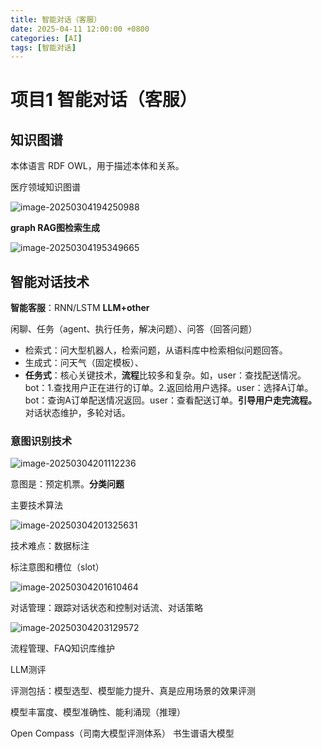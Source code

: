 ```yaml
---
title: 智能对话（客服）
date: 2025-04-11 12:00:00 +0800
categories: [AI]
tags: [智能对话]
---
```



# 项目1 智能对话（客服）

## 知识图谱

本体语言 RDF   OWL，用于描述本体和关系。

医疗领域知识图谱

![image-20250304194250988](https://cdn.jsdelivr.net/gh/Zsl-w/ImgRepo@master/image-20250304194250988.png)

**graph RAG图检索生成**

![image-20250304195349665](https://cdn.jsdelivr.net/gh/Zsl-w/ImgRepo@master/image-20250304195349665.png)

## 智能对话技术

**智能客服**：RNN/LSTM   **LLM+other**

闲聊、任务（agent、执行任务，解决问题）、问答（回答问题）

- 检索式：问大型机器人，检索问题，从语料库中检索相似问题回答。
- 生成式：问天气（固定模板）、
- **任务式**：核心关键技术，**流程**比较多和复杂。如，user：查找配送情况。bot：1.查找用户正在进行的订单。2.返回给用户选择。user：选择A订单。bot：查询A订单配送情况返回。user：查看配送订单。**引导用户走完流程。** 对话状态维护，多轮对话。

### 意图识别技术

![image-20250304201112236](https://cdn.jsdelivr.net/gh/Zsl-w/ImgRepo@master/image-20250304201112236.png)

意图是：预定机票。**分类问题**

主要技术算法

![image-20250304201325631](https://cdn.jsdelivr.net/gh/Zsl-w/ImgRepo@master/image-20250304201325631.png)

技术难点：数据标注

标注意图和槽位（slot）

![image-20250304201610464](https://cdn.jsdelivr.net/gh/Zsl-w/ImgRepo@master/image-20250304201610464.png)

对话管理：跟踪对话状态和控制对话流、对话策略

![image-20250304203129572](https://cdn.jsdelivr.net/gh/Zsl-w/ImgRepo@master/image-20250304203129572.png)

流程管理、FAQ知识库维护

LLM测评

评测包括：模型选型、模型能力提升、真是应用场景的效果评测

模型丰富度、模型准确性、能利涌现（推理）

Open Compass（司南大模型评测体系）  书生谱语大模型
